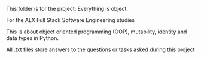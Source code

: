 This folder is for the project: Everything is object. 

For the ALX Full Stack Software Engineering studies

This is about object oriented programming (OOP), mutability, identity and data types in Python.

All .txt files store answers to the questions or tasks asked during this project


